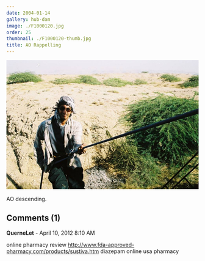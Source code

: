 ```yaml
---
date: 2004-01-14
gallery: hub-dam
image: ./F1000120.jpg
order: 25
thumbnail: ./F1000120-thumb.jpg
title: AO Rappelling
---
```


![AO Rappelling](./F1000120.jpg)

AO descending.

<div id="comments">

## Comments (1)

<div id="comment">

**QuerneLet** - April 10, 2012  8:10 AM

online pharmacy review <http://www.fda-approved-pharmacy.com/products/sustiva.htm> diazepam online usa pharmacy

</div>

</div>